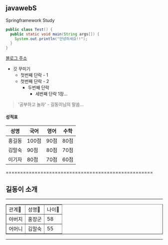 ## javawebS
Springframework Study

```java
public class Test() {
  public static void main(String args[]) {
    System.out.println("안녕하세요!!");
  }
}
```
[블로그 주소](https://cjsk1126.tistory.com)

* 깃 꾸미기
  * 첫번째 단락 - 1
  * 첫번째 단락 - 2
    * 두번째 단락
      * 세번째 단락 1장...

> '공부하고 놀자' - 길동이님의 말씀...

#### 성적표
성명|국어|영어|수학
---|---|---|---|
홍길동|100점|90점|80점|
김말숙|90점|80점|70점|
이기자|80점|70점|60점|

===================================================

<h2>길동이 소개</h2>
<hr/>
<table border>
  <tr>
    <td>관계🧁</td><td>성명🍓</td><td>나이🛵</td>
  </tr>
  <tr>
    <td>아버지</td><td>홍장군</td><td>58</td>
  </tr>
  <tr>
    <td>어머니</td><td>김말숙</td><td>55</td>
  </tr>
</table>
<hr/>
